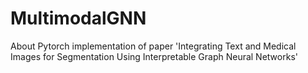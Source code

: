 # MultimodalGNN
About Pytorch implementation of paper 'Integrating Text and Medical Images for Segmentation Using Interpretable Graph Neural Networks'
